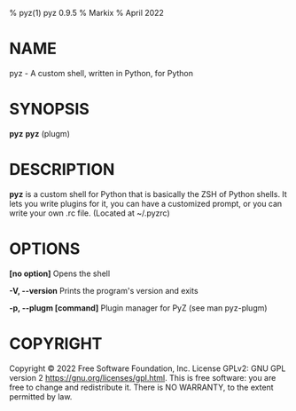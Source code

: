 % pyz(1) pyz 0.9.5
% Markix
% April 2022

# NAME
pyz - A custom shell, written in Python, for Python

# SYNOPSIS
**pyz**
**pyz** (plugm)

# DESCRIPTION
**pyz** is a custom shell for Python that is basically the ZSH of Python shells. It lets you write plugins for it, you can have a customized prompt, or you can write your own .rc file. (Located at ~/.pyzrc)

# OPTIONS

**[no option]**     Opens the shell

**-V, \-\-version**     Prints the program's version and exits

**-p, \-\-plugm [command]**     Plugin manager for PyZ (see man pyz-plugm)

# COPYRIGHT
Copyright © 2022 Free Software Foundation, Inc. License GPLv2: GNU
GPL version 2 <https://gnu.org/licenses/gpl.html>.
This is free software: you are free to change and redistribute it.
There is NO WARRANTY, to the extent permitted by law.